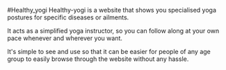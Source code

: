 #Healthy_yogi
Healthy-yogi is a website that shows you specialised yoga postures for specific diseases or ailments.

It acts as a simplified yoga instructor, so you can follow along at your own pace whenever and wherever you want.

It's simple to see and use so that it can be easier for people of any age group to easily browse through the website without any hassle.
